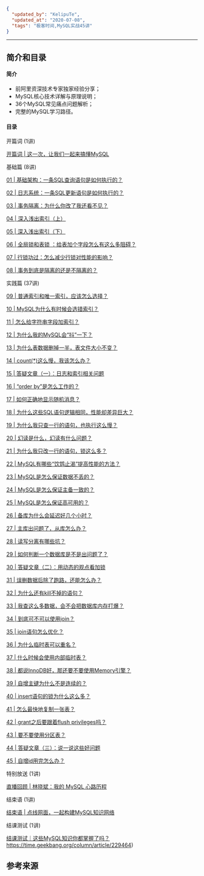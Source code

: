 ```json
{
  "updated_by": "KelipuTe",
  "updated_at": "2020-07-08",
  "tags": "极客时间,MySQL实战45讲"
}
```

---

## 简介和目录

#### 简介

- 前阿里资深技术专家独家经验分享；
- MySQL核心技术详解与原理说明；
- 36个MySQL常见痛点问题解析；
- 完整的MySQL学习路径。

#### 目录

开篇词 (1讲)

[开篇词 | 这一次，让我们一起来搞懂MySQL](https://time.geekbang.org/column/article/67888)   

基础篇 (8讲)

[01 | 基础架构：一条SQL查询语句是如何执行的？](https://time.geekbang.org/column/article/68319)   

[02  | 日志系统：一条SQL更新语句是如何执行的？](https://time.geekbang.org/column/article/68633)   

[03 | 事务隔离：为什么你改了我还看不见？](https://time.geekbang.org/column/article/68963)   

[04 | 深入浅出索引（上）](https://time.geekbang.org/column/article/69236)   

[05 | 深入浅出索引（下）](https://time.geekbang.org/column/article/69636)   

[06 | 全局锁和表锁 ：给表加个字段怎么有这么多阻碍？](https://time.geekbang.org/column/article/69862)   

[07 | 行锁功过：怎么减少行锁对性能的影响？](https://time.geekbang.org/column/article/70215)   

[08 | 事务到底是隔离的还是不隔离的？](https://time.geekbang.org/column/article/70562)   

实践篇 (37讲)

[09 | 普通索引和唯一索引，应该怎么选择？](https://time.geekbang.org/column/article/70848)   

[10 | MySQL为什么有时候会选错索引？](https://time.geekbang.org/column/article/71173)   

[11 |  怎么给字符串字段加索引？](https://time.geekbang.org/column/article/71492)   

[12 | 为什么我的MySQL会“抖”一下？](https://time.geekbang.org/column/article/71806)   

[13 | 为什么表数据删掉一半，表文件大小不变？](https://time.geekbang.org/column/article/72388)   

[14 | count(*)这么慢，我该怎么办？](https://time.geekbang.org/column/article/72775)   

[15 | 答疑文章（一）：日志和索引相关问题](https://time.geekbang.org/column/article/73161)   

[16 | “order by”是怎么工作的？](https://time.geekbang.org/column/article/73479)   

[17 | 如何正确地显示随机消息？](https://time.geekbang.org/column/article/73795)   

[18 | 为什么这些SQL语句逻辑相同，性能却差异巨大？](https://time.geekbang.org/column/article/74059)   

[19 | 为什么我只查一行的语句，也执行这么慢？](https://time.geekbang.org/column/article/74687)   

[20 | 幻读是什么，幻读有什么问题？](https://time.geekbang.org/column/article/75173)   

[21 | 为什么我只改一行的语句，锁这么多？](https://time.geekbang.org/column/article/75659)   

[22 | MySQL有哪些“饮鸩止渴”提高性能的方法？](https://time.geekbang.org/column/article/75746)   

[23 | MySQL是怎么保证数据不丢的？](https://time.geekbang.org/column/article/76161)   

[24 | MySQL是怎么保证主备一致的？](https://time.geekbang.org/column/article/76446)   

[25 | MySQL是怎么保证高可用的？](https://time.geekbang.org/column/article/76795)   

[26 | 备库为什么会延迟好几个小时？](https://time.geekbang.org/column/article/77083)   

[27 | 主库出问题了，从库怎么办？](https://time.geekbang.org/column/article/77427)   

[28 | 读写分离有哪些坑？](https://time.geekbang.org/column/article/77636)   

[29 | 如何判断一个数据库是不是出问题了？](https://time.geekbang.org/column/article/78134)   

[30 | 答疑文章（二）：用动态的观点看加锁](https://time.geekbang.org/column/article/78427)   

[31 | 误删数据后除了跑路，还能怎么办？](https://time.geekbang.org/column/article/78658)   

[32 | 为什么还有kill不掉的语句？](https://time.geekbang.org/column/article/79026)   

[33 | 我查这么多数据，会不会把数据库内存打爆？](https://time.geekbang.org/column/article/79407)   

[34 | 到底可不可以使用join？](https://time.geekbang.org/column/article/79700)   

[35 | join语句怎么优化？](https://time.geekbang.org/column/article/80147)   

[36 | 为什么临时表可以重名？](https://time.geekbang.org/column/article/80449)   

[37 | 什么时候会使用内部临时表？](https://time.geekbang.org/column/article/80477)   

[38 | 都说InnoDB好，那还要不要使用Memory引擎？](https://time.geekbang.org/column/article/80495)   

[39 | 自增主键为什么不是连续的？](https://time.geekbang.org/column/article/80531)   

[40 | insert语句的锁为什么这么多？](https://time.geekbang.org/column/article/80801)   

[41 | 怎么最快地复制一张表？](https://time.geekbang.org/column/article/81925)   

[42 | grant之后要跟着flush privileges吗？](https://time.geekbang.org/column/article/82231)   

[43 | 要不要使用分区表？](https://time.geekbang.org/column/article/82560)   

[44 | 答疑文章（三）：说一说这些好问题](https://time.geekbang.org/column/article/82865)   

[45 | 自增id用完怎么办？](https://time.geekbang.org/column/article/83183)   

特别放送 (1讲)

[直播回顾 | 林晓斌：我的 MySQL 心路历程](https://time.geekbang.org/column/article/73370)   

结束语 (1讲)

[结束语 | 点线网面，一起构建MySQL知识网络](https://time.geekbang.org/column/article/83556)   

结课测试 (1讲)

[结课测试｜这些MySQL知识你都掌握了吗？](https://time.geekbang.org/column/article/225554)   https://time.geekbang.org/column/article/229464)

## 参考来源

